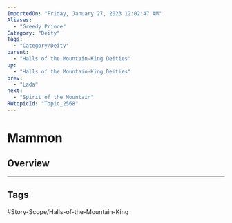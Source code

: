 ```yaml
---
ImportedOn: "Friday, January 27, 2023 12:02:47 AM"
Aliases:
  - "Greedy Prince"
Category: "Deity"
Tags:
  - "Category/Deity"
parent:
  - "Halls of the Mountain-King Deities"
up:
  - "Halls of the Mountain-King Deities"
prev:
  - "Lada"
next:
  - "Spirit of the Mountain"
RWtopicId: "Topic_2568"
---
```

# Mammon
## Overview

---
## Tags
#Story-Scope/Halls-of-the-Mountain-King

